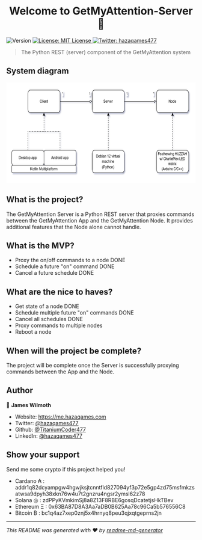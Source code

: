 <h1 align="center">Welcome to GetMyAttention-Server 👋</h1>
<p>
  <img alt="Version" src="https://img.shields.io/badge/version-0.1-blue.svg?cacheSeconds=2592000" />
  <a href="#" target="_blank">
    <img alt="License: MIT License" src="https://img.shields.io/badge/License-MIT License-yellow.svg" />
  </a>
  <a href="https://twitter.com/hazaqames477" target="_blank">
    <img alt="Twitter: hazaqames477" src="https://img.shields.io/twitter/follow/hazaqames477.svg?style=social" />
  </a>
</p>

> The Python REST (server) component of the GetMyAttention system

## System diagram

<img src="System Architecture.drawio.png" alt="System architecture diagram" width="707" height="267">

## What is the project?

The GetMyAttention Server is a Python REST server that proxies commands between the GetMyAttention App and the GetMyAttention Node. It provides additional features that the Node alone cannot handle.

## What is the MVP?

* Proxy the on/off commands to a node DONE
* Schedule a future "on" command DONE
* Cancel a future schedule DONE

## What are the nice to haves?

* Get state of a node DONE
* Schedule multiple future "on" commands DONE
* Cancel all schedules DONE
* Proxy commands to multiple nodes
* Reboot a node

## When will the project be complete?

The project will be complete once the Server is successfully proxying commands between the App and the Node.

## Author

👤 **James Wilmoth**

* Website: https://me.hazaqames.com
* Twitter: [@hazaqames477](https://twitter.com/hazaqames477)
* Github: [@TitaniumCoder477](https://github.com/TitaniumCoder477)
* LinkedIn: [@hazaqames477](https://linkedin.com/in/hazaqames477)

## Show your support

Send me some crypto if this project helped you!

* Cardano ₳  : addr1q82dcyampgw4hgwjksjtcnntfld827094yf3p72e5gp4zd75msfmkzsatwsa9dpyh38xkn76w4u7t2gnzru4ngsr2ymsl62z78
* Solana ◎   : zdPPyKVmkimSj8a8Z13F8RBE6gosqDcatetjsHkTBev
* Ethereum Ξ : 0x63BA87D8A3Aa7aDB0B625Aa78c96Ca5b576556C8
* Bitcoin ₿  : bc1q4az7xep0znj5x4hrnyq8peu3qjxqtgeprns2jn

***
_This README was generated with ❤️ by [readme-md-generator](https://github.com/kefranabg/readme-md-generator)_
